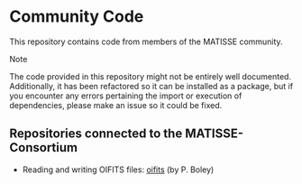 # Community Code
This repository contains code from members of the MATISSE community.

> [!NOTE]
> The code provided in this repository might not be entirely well documented.
Additionally, it has been refactored so it can be installed as a package, but if you encounter any errors pertaining the import or execution of dependencies, please make an issue so it could be fixed.

## Repositories connected to the MATISSE-Consortium
- Reading and writing OIFITS files: [oifits](https://github.com/pboley/oifits) (by P. Boley)
